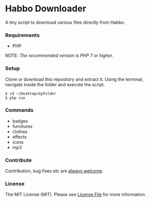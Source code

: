 # Habbo Downloader
A tiny script to download various files directly from Habbo.

### Requirements
- PHP

NOTE: *The recommended version is PHP 7 or higher.*

### Setup
Clone or download this repository and extract it. Using the terminal, navigate inside the folder and execute the script.
```shell
$ cd ~/Desktop/myFolder
$ php run
```

### Commands
- badges
- furnitures
- clothes
- effects
- icons
- mp3

### Contribute
Contribution, bug fixes etc are [always welcome](https://github.com/higoka/habbo-downloader/issues/new).

### License
The MIT License (MIT).
Please see [License File](https://github.com/higoka/habbo-downloader/blob/master/LICENSE) for more information.
